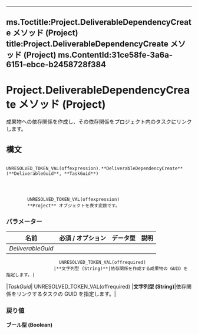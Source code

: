 

---
ms.Toctitle:Project.DeliverableDependencyCreate メソッド (Project)
title:Project.DeliverableDependencyCreate メソッド (Project)
ms.ContentId:31ce58fe-3a6a-6151-ebce-b2458728f384
---
# Project.DeliverableDependencyCreate メソッド (Project)




成果物への依存関係を作成し、その依存関係をプロジェクト内のタスクにリンクします。

## 構文

            UNRESOLVED_TOKEN_VAL(offexpression).**DeliverableDependencyCreate**(**DeliverableGuid**, **TaskGuid**)




            UNRESOLVED_TOKEN_VAL(offexpression)
            **Project** オブジェクトを表す変数です。

### パラメーター

|**名前**|**必須 / オプション**|**データ型**|**説明**|
|---|---|---|---|
|*DeliverableGuid*|
                        UNRESOLVED_TOKEN_VAL(offrequired)
                      |**文字列型 (String)**|依存関係を作成する成果物の GUID を指定します。|
|*TaskGuid*|
                        UNRESOLVED_TOKEN_VAL(offrequired)
                      |**文字列型 (String)**|依存関係をリンクするタスクの GUID を指定します。|



### 戻り値
**ブール型 (Boolean)**






